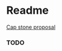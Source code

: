 # Readme

[Cap stone proposal](https://github.com/chrisrhayden/codemancer/blob/master/docs/prep.md)


### TODO


